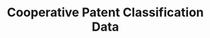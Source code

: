 ---
layout: default
bigquery: https://console.cloud.google.com/bigquery?p=patents-public-data&d=cpc&page=dataset
citation: '“Cooperative Patent Classification” by the EPO and USPTO, for public use. '
contributors: EPO, USPTO
cost: None
description: Cooperative Patent Classification Data contains the scheme and definitions
  of the Cooperative Patent Classification system for classifying patent documents.
  The CPC is the result of a partnership between the EPO and the USPTO in their joint
  effort to develop a common, internationally compatible classification system for
  technical documents, in particular patent publications, which will be used by both
  offices in the patent granting process
documentation: https://www.cooperativepatentclassification.org/cpcSchemeAndDefinitions
last_edit: 04/05/2022, 12:10:01
location: https://www.cooperativepatentclassification.org/index
maintained_by: USPTO, EPO
schema_fields:
- childGroups
- limiting_references
- breakdownCode
- residual_references
- children
- titleFull
- notAllocatable
- informative_references
- applicationReferences
- title_part
- title_full
- date_revised
- limitingReferences
- application_references
- not_allocatable
- additional_only
- sizeCache
- symbol
- glossary
- ipcConcordant
- ipc_concordant
- definition
- status
- titlePart
- parents
- child_groups
- breakdown_code
- dateRevised
- level
- residualReferences
- synonyms
- informativeReferences
shortname: cooperative_patent_classification
tags:
- patents
- science
title: Cooperative Patent Classification Data
uuid: 984374a7-16e9-4b35-9445-458daceb01bf
---
